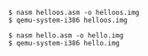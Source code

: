 ```shell
$ nasm helloos.asm -o helloos.img
$ qemu-system-i386 helloos.img
```

```shell
$ nasm hello.asm -o hello.img
$ qemu-system-i386 hello.img
```
